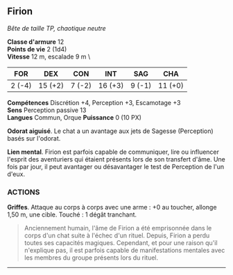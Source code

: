 ## Firion

_Bête de taille TP, chaotique neutre_

**Classe d'armure** 12 \
**Points de vie** 2 (1d4) \
**Vitesse** 12 m, escalade 9 m \

| **FOR** | **DEX** | **CON**     | **INT** | **SAG** | **CHA** |
|---------|---------|-------------|---------|---------|---------|
| 2 (-4)  | 15 (+2) | 7 (-2)      | 16 (+3) | 9 (-1)  | 11 (+0) |

**Compétences** Discrétion +4, Perception +3, Escamotage +3 \
**Sens** Perception passive 13 \
**Langues** Commun, Orque
**Puissance** 0 (10 PX)

**Odorat aiguisé**. Le chat a un avantage aux jets de Sagesse (Perception) basés sur l'odorat.

**Lien mental**. Firion est parfois capable de communiquer, lire ou influencer l'esprit des aventuriers qui étaient présents lors de son transfert d'âme. Une fois par jour, il peut avantager ou désavantager le test de Perception de l'un d'eux.

### ACTIONS

**Griffes**. Attaque au corps à corps avec une arme : +0 au toucher, allonge 1,50 m, une cible. Touché : 1 dégât tranchant.

> Anciennement humain, l'âme de Firion a été emprisonnée dans le corps d'un chat suite à l'échec d'un rituel.
> Depuis, Firion a perdu toutes ses capacités magiques. Cependant, et pour une raison qu'il n'explique pas, il est
> parfois capable de manifestations mentales avec les membres du groupe présents lors du rituel.

--------------------------------------------------------------------------------